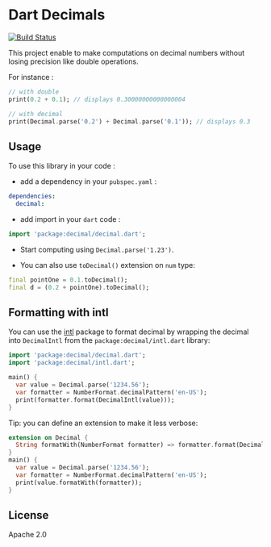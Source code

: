 # Dart Decimals

[![Build Status](https://github.com/a14n/dart-decimal/actions/workflows/dart.yml/badge.svg)](https://github.com/a14n/dart-decimal/actions/workflows/dart.yml)

This project enable to make computations on decimal numbers without losing precision like double operations.

For instance :

```dart
// with double
print(0.2 + 0.1); // displays 0.30000000000000004

// with decimal
print(Decimal.parse('0.2') + Decimal.parse('0.1')); // displays 0.3
```

## Usage
To use this library in your code :
* add a dependency in your `pubspec.yaml` :

```yaml
dependencies:
  decimal:
```

* add import in your `dart` code :

```dart
import 'package:decimal/decimal.dart';
```

* Start computing using `Decimal.parse('1.23')`.

* You can also use `toDecimal()` extension on `num` type:
```dart
final pointOne = 0.1.toDecimal();
final d = (0.2 + pointOne).toDecimal();
```

## Formatting with intl

You can use the [intl](https://pub.dev/packages/intl) package to format decimal
by wrapping the decimal into `DecimalIntl` from the `package:decimal/intl.dart`
library:

```dart
import 'package:decimal/decimal.dart';
import 'package:decimal/intl.dart';

main() {
  var value = Decimal.parse('1234.56');
  var formatter = NumberFormat.decimalPattern('en-US');
  print(formatter.format(DecimalIntl(value)));
}
```

Tip: you can define an extension to make it less verbose:

```dart
extension on Decimal {
  String formatWith(NumberFormat formatter) => formatter.format(DecimalIntl(this));
}
main() {
  var value = Decimal.parse('1234.56');
  var formatter = NumberFormat.decimalPattern('en-US');
  print(value.formatWith(formatter));
}
```

## License
Apache 2.0
